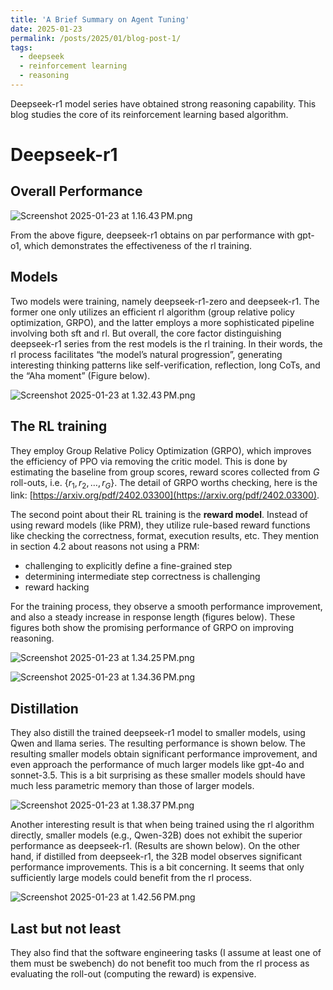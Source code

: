 ```yaml
---
title: 'A Brief Summary on Agent Tuning'
date: 2025-01-23
permalink: /posts/2025/01/blog-post-1/
tags:
  - deepseek
  - reinforcement learning
  - reasoning
---
```


Deepseek-r1 model series have obtained strong reasoning capability. This blog studies the core of its reinforcement learning based algorithm.

# Deepseek-r1

## Overall Performance

![Screenshot 2025-01-23 at 1.16.43 PM.png](Deepseek-r1%20184e5e97901e80ec9b27f4776d2c7fc8/Screenshot_2025-01-23_at_1.16.43_PM.png)

From the above figure, deepseek-r1 obtains on par performance with gpt-o1, which demonstrates the effectiveness of the rl training.

## Models

Two models were training, namely deepseek-r1-zero and deepseek-r1. The former one only utilizes an efficient rl algorithm (group relative policy optimization, GRPO), and the latter employs a more sophisticated pipeline involving both sft and rl. But overall, the core factor distinguishing deepseek-r1 series from the rest models is the rl training. In their words, the rl process facilitates “the model’s natural progression”, generating interesting thinking patterns like self-verification, reflection, long CoTs, and the “Aha moment” (Figure below). 

![Screenshot 2025-01-23 at 1.32.43 PM.png](Deepseek-r1%20184e5e97901e80ec9b27f4776d2c7fc8/Screenshot_2025-01-23_at_1.32.43_PM.png)

## The RL training

They employ Group Relative Policy Optimization (GRPO), which improves the efficiency of PPO via removing the critic model. This is done by estimating the baseline from group scores, reward scores collected from $G$ roll-outs, i.e. $\{r_1, r_2, \ldots, r_G\}$. The detail of GRPO worths checking, here is the link: [https://arxiv.org/pdf/2402.03300](https://arxiv.org/pdf/2402.03300).

The second point about their RL training is the **reward model**. Instead of using reward models (like PRM), they utilize rule-based reward functions like checking the correctness, format, execution results, etc. They mention in section 4.2 about reasons not using a PRM:

- challenging to explicitly define a fine-grained step
- determining intermediate step correctness is challenging
- reward hacking

For the training process, they observe a smooth performance improvement, and also a steady increase in response length (figures below). These figures both show the promising performance of GRPO on improving reasoning.

![Screenshot 2025-01-23 at 1.34.25 PM.png](Deepseek-r1%20184e5e97901e80ec9b27f4776d2c7fc8/Screenshot_2025-01-23_at_1.34.25_PM.png)

![Screenshot 2025-01-23 at 1.34.36 PM.png](Deepseek-r1%20184e5e97901e80ec9b27f4776d2c7fc8/Screenshot_2025-01-23_at_1.34.36_PM.png)

## Distillation

They also distill the trained deepseek-r1 model to smaller models, using Qwen and llama series. The resulting performance is shown below. The resulting smaller models obtain significant performance improvement, and even approach the performance of much larger models like gpt-4o and sonnet-3.5. This is a bit surprising as these smaller models should have much less parametric memory than those of larger models.

![Screenshot 2025-01-23 at 1.38.37 PM.png](Deepseek-r1%20184e5e97901e80ec9b27f4776d2c7fc8/Screenshot_2025-01-23_at_1.38.37_PM.png)

Another interesting result is that when being trained using the rl algorithm directly, smaller models (e.g., Qwen-32B) does not exhibit the superior performance as deepseek-r1. (Results are shown below). On the other hand, if distilled from deepseek-r1, the 32B model observes significant performance improvements. This is a bit concerning. It seems that only sufficiently large models could benefit from the rl process.

![Screenshot 2025-01-23 at 1.42.56 PM.png](Deepseek-r1%20184e5e97901e80ec9b27f4776d2c7fc8/Screenshot_2025-01-23_at_1.42.56_PM.png)

## Last but not least

They also find that the software engineering tasks (I assume at least one of them must be swebench) do not benefit too much from the rl process as evaluating the roll-out (computing the reward) is expensive.
